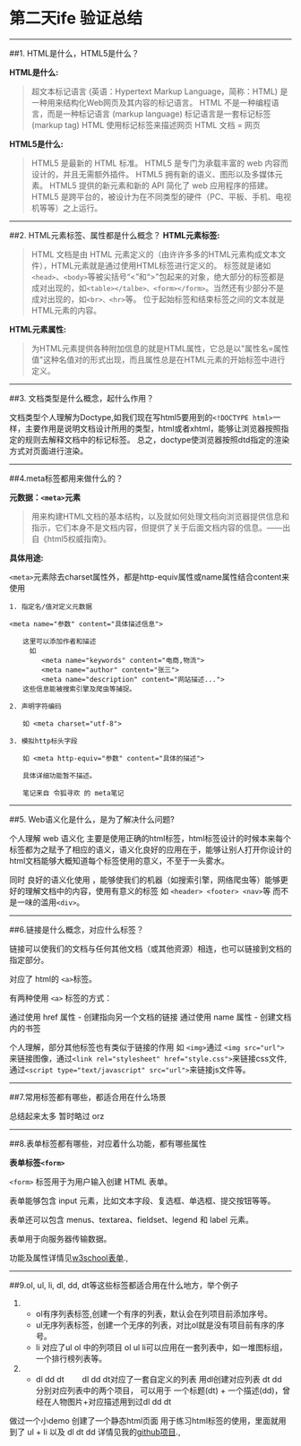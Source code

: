 # 第二天ife 验证总结
***
##1. HTML是什么，HTML5是什么？

**HTML是什么:**

> 超文本标记语言  (英语：Hypertext Markup Language，简称：HTML)  是一种用来结构化Web网页及其内容的标记语言。
HTML 不是一种编程语言，而是一种标记语言 (markup language)
标记语言是一套标记标签 (markup tag)
HTML 使用标记标签来描述网页
HTML 文档 = 网页

**HTML5是什么:**

> HTML5 是最新的 HTML 标准。
HTML5 是专门为承载丰富的 web 内容而设计的，并且无需额外插件。
HTML5 拥有新的语义、图形以及多媒体元素。
HTML5 提供的新元素和新的 API 简化了 web 应用程序的搭建。
HTML5 是跨平台的，被设计为在不同类型的硬件（PC、平板、手机、电视机等等）之上运行。

* * *

##2. HTML元素标签、属性都是什么概念？
**HTML元素标签:**

> HTML 文档是由 HTML 元素定义的（由许许多多的HTML元素构成文本文件），HTML元素就是通过使用HTML标签进行定义的。 
标签就是诸如`<head>`、`<body>`等被尖括号“<”和“>”包起来的对象，绝大部分的标签都是成对出现的，如`<table></talbe>、<form></form>`。当然还有少部分不是成对出现的，如`<br>、<hr>`等。 
位于起始标签和结束标签之间的文本就是HTML元素的内容。

**HTML元素属性:**

> 为HTML元素提供各种附加信息的就是HTML属性，它总是以"属性名=属性值"这种名值对的形式出现，而且属性总是在HTML元素的开始标签中进行定义。

* * *
##3. 文档类型是什么概念，起什么作用？

文档类型个人理解为Doctype,如我们现在写html5要用到的`<!DOCTYPE html>`一样，主要作用是说明文档设计所用的类型，html或者xhtml，能够让浏览器按照指定的规则去解释文档中的标记标签。
总之，doctype使浏览器按照dtd指定的渲染方式对页面进行渲染。

* * *

##4.meta标签都用来做什么的？

**元数据：`<meta>`元素**
> 用来构建HTML文档的基本结构，以及就如何处理文档向浏览器提供信息和指示，它们本身不是文档内容，但提供了关于后面文档内容的信息。——出自《html5权威指南》。

**具体用途:**

`<meta>`元素除去charset属性外，都是http-equiv属性或name属性结合content来使用

```
1. 指定名/值对定义元数据

<meta name="参数" content="具体描述信息">

　　这里可以添加作者和描述
　　　如
        <meta name="keywords" content="电商,物流">
        <meta name="author" content="张三">
        <meta name="description" content="网站描述...">
　　这些信息能被搜索引擎及爬虫等捕捉。

2. 声明字符编码

　　如 <meta charset="utf-8">

3. 模拟http标头字段

　　如 <meta http-equiv="参数" content="具体的描述"> 

　　具体详细功能暂不描述。

　　笔记来自 令狐寻欢 的 meta笔记
```
* * *

##5. Web语义化是什么，是为了解决什么问题?

个人理解 web 语义化 主要是使用正确的html标签，html标签设计的时候本来每个标签都为之赋予了相应的语义，语义化良好的应用在于，能够让别人打开你设计的html文档能够大概知道每个标签使用的意义，不至于一头雾水。

同时 良好的语义化使用 ，能够使我们的机器（如搜索引擎，网络爬虫等）能够更好的理解文档中的内容，使用有意义的标签 如 `<header> <footer> <nav>`等 而不是一味的滥用`<div>`。

* * *

##6.链接是什么概念，对应什么标签？

链接可以使我们的文档与任何其他文档（或其他资源）相连，也可以链接到文档的指定部分。

对应了 html的 `<a>`标签。

有两种使用 `<a>` 标签的方式：

通过使用 href 属性 - 创建指向另一个文档的链接
通过使用 name 属性 - 创建文档内的书签

个人理解，部分其他标签也有类似于链接的作用 如 `<img>`通过 `<img src="url">`来链接图像，通过`<link rel="stylesheet" href="style.css">`来链接css文件, 通过`<script type="text/javascript" src="url">`来链接js文件等。

* * * 

##7.常用标签都有哪些，都适合用在什么场景

总结起来太多 暂时略过 orz

* * * 

##8.表单标签都有哪些，对应着什么功能，都有哪些属性

**表单标签`<form>`**

`<form>` 标签用于为用户输入创建 HTML 表单。

表单能够包含 input 元素，比如文本字段、复选框、单选框、提交按钮等等。

表单还可以包含 menus、textarea、fieldset、legend 和 label 元素。

表单用于向服务器传输数据。

功能及属性详情见[w3school表单](http://www.w3school.com.cn/tags/tag_form.asp).,

* * *

##9.ol, ul, li, dl, dd, dt等这些标签都适合用在什么地方，举个例子

1. - ol有序列表标签,创建一个有序的列表，默认会在列项目前添加序号。
   - ul无序列表标签，创建一个无序的列表，对比ol就是没有项目前有序的序号。
   - li 对应了ul ol 中的列项目
   ol ul li可以应用在一套列表中，如一堆图标组， 一个排行榜列表等。
2. - dl dd dt
　　dl dd dt对应了一套自定义的列表
	用dl创建对应列表 dt dd 分别对应列表中的两个项目， 可以用于 一个标题(dt) + 一个描述(dd)，曾经在人物图片+对应描述用到过dl dd dt

做过一个小demo 创建了一个静态html页面 用于练习html标签的使用，里面就用到了 ul + li 以及 dl dt dd 详情见我的[github项目](https://github.com/fncZy/iMooc-test/tree/master/Html5%E6%A0%87%E7%AD%BE%E6%9E%84%E5%BB%BA%E9%A1%B5%E9%9D%A2%E7%BB%83%E4%B9%A0).,
